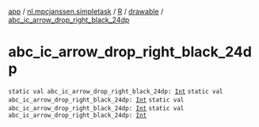 [app](../../../index.md) / [nl.mpcjanssen.simpletask](../../index.md) / [R](../index.md) / [drawable](index.md) / [abc_ic_arrow_drop_right_black_24dp](.)

# abc_ic_arrow_drop_right_black_24dp

`static val abc_ic_arrow_drop_right_black_24dp: `[`Int`](https://kotlinlang.org/api/latest/jvm/stdlib/kotlin/-int/index.html)
`static val abc_ic_arrow_drop_right_black_24dp: `[`Int`](https://kotlinlang.org/api/latest/jvm/stdlib/kotlin/-int/index.html)
`static val abc_ic_arrow_drop_right_black_24dp: `[`Int`](https://kotlinlang.org/api/latest/jvm/stdlib/kotlin/-int/index.html)
`static val abc_ic_arrow_drop_right_black_24dp: `[`Int`](https://kotlinlang.org/api/latest/jvm/stdlib/kotlin/-int/index.html)